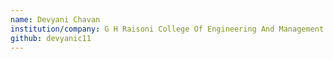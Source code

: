 ```yaml
---
name: Devyani Chavan
institution/company: G H Raisoni College Of Engineering And Management
github: devyanic11
---
```

